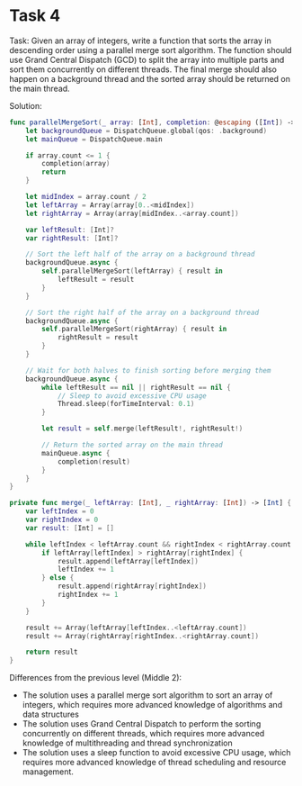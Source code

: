 # Task 4

Task: Given an array of integers, write a function that sorts the array in
descending order using a parallel merge sort algorithm. The function should use
Grand Central Dispatch (GCD) to split the array into multiple parts and sort
them concurrently on different threads. The final merge should also happen on a
background thread and the sorted array should be returned on the main thread.

Solution:

```swift
func parallelMergeSort(_ array: [Int], completion: @escaping ([Int]) -> Void) {
    let backgroundQueue = DispatchQueue.global(qos: .background)
    let mainQueue = DispatchQueue.main

    if array.count <= 1 {
        completion(array)
        return
    }

    let midIndex = array.count / 2
    let leftArray = Array(array[0..<midIndex])
    let rightArray = Array(array[midIndex..<array.count])

    var leftResult: [Int]?
    var rightResult: [Int]?

    // Sort the left half of the array on a background thread
    backgroundQueue.async {
        self.parallelMergeSort(leftArray) { result in
            leftResult = result
        }
    }

    // Sort the right half of the array on a background thread
    backgroundQueue.async {
        self.parallelMergeSort(rightArray) { result in
            rightResult = result
        }
    }

    // Wait for both halves to finish sorting before merging them
    backgroundQueue.async {
        while leftResult == nil || rightResult == nil {
            // Sleep to avoid excessive CPU usage
            Thread.sleep(forTimeInterval: 0.1)
        }

        let result = self.merge(leftResult!, rightResult!)

        // Return the sorted array on the main thread
        mainQueue.async {
            completion(result)
        }
    }
}

private func merge(_ leftArray: [Int], _ rightArray: [Int]) -> [Int] {
    var leftIndex = 0
    var rightIndex = 0
    var result: [Int] = []

    while leftIndex < leftArray.count && rightIndex < rightArray.count {
        if leftArray[leftIndex] > rightArray[rightIndex] {
            result.append(leftArray[leftIndex])
            leftIndex += 1
        } else {
            result.append(rightArray[rightIndex])
            rightIndex += 1
        }
    }

    result += Array(leftArray[leftIndex..<leftArray.count])
    result += Array(rightArray[rightIndex..<rightArray.count])

    return result
}
```

Differences from the previous level (Middle 2):

-   The solution uses a parallel merge sort algorithm to sort an array of
    integers, which requires more advanced knowledge of algorithms and data
    structures
-   The solution uses Grand Central Dispatch to perform the sorting concurrently
    on different threads, which requires more advanced knowledge of
    multithreading and thread synchronization
-   The solution uses a sleep function to avoid excessive CPU usage, which
    requires more advanced knowledge of thread scheduling and resource
    management.
